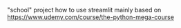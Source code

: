 "school" project how to use streamlit mainly based on https://www.udemy.com/course/the-python-mega-course
